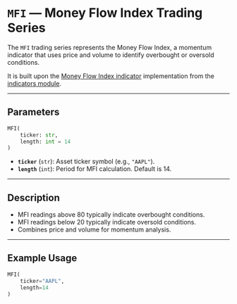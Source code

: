 # `MFI` — Money Flow Index Trading Series

The `MFI` trading series represents the Money Flow Index, a momentum indicator that uses price and volume to identify overbought or oversold conditions.

It is built upon the [Money Flow Index indicator](https://github.com/DrDanicka/trading_strategy_tester/blob/main/trading_strategy_tester/indicators/volume/mfi.py) implementation from the [indicators module](../indicators.md).

---

## Parameters

```python
MFI(
    ticker: str,
    length: int = 14
)
```

- **`ticker`** (`str`): Asset ticker symbol (e.g., `"AAPL"`).
- **`length`** (`int`): Period for MFI calculation. Default is 14.

---

## Description

- MFI readings above 80 typically indicate overbought conditions.
- MFI readings below 20 typically indicate oversold conditions.
- Combines price and volume for momentum analysis.

---

## Example Usage

```python
MFI(
    ticker="AAPL",
    length=14
)
```

